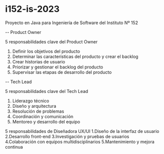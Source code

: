 # i152-is-2023

Proyecto en Java para Ingeniería de Software del Instituto Nº 152

-- Product Owner

5 responsabilidades clave del Product Owner
1. Definir los objetivos del producto
2. Determinar las características del producto y crear el backlog
3. Crear historias de usuario
4. Priorizar y gestionar el backlog del producto
5. Supervisar las etapas de desarrollo del producto

-- Tech Lead

5 responsabilidades clave del Tech Lead
1. Liderazgo técnico
2. Diseño y arquitectura
3. Resolución de problemas
4. Coordinación y comunicación
5. Mentoreo y desarrollo del equipo

5 responsabilidades de Diseñadora UX/UI
1.Diseño de la interfaz de usuario
2.Desarrollo front-end
3.Investigación y pruebas de usuarios
4.Colaboración con equipos multidisciplinarios
5.Mantenimiento y mejora continua